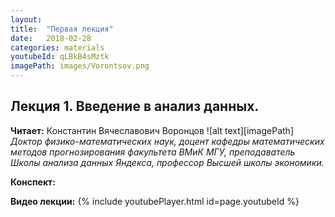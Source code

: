 ```yaml
---
layout: 
title:  "Первая лекция"
date:   2018-02-28
categories: materials 
youtubeId: qLBkB4sMztk
imagePath: images/Vorontsov.png
---
```


## Лекция 1. Введение в анализ данных.

**Читает:** Константин Вячеславович Воронцов
![alt text][imagePath]
*Доктор физико-математических наук, доцент кафедры математических методов прогнозирования факультета ВМиК МГУ, преподаватель Школы анализа данных Яндекса, профессор Высшей школы экономики.*

**Конспект:**

**Видео лекции:**
{% include youtubePlayer.html id=page.youtubeId %}